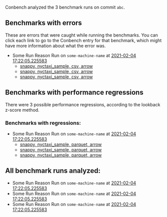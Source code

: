 Conbench analyzed the 3 benchmark runs on commit `abc`.

## Benchmarks with errors

These are errors that were caught while running the benchmarks. You can click each link to go to the Conbench entry for that benchmark, which might have more information about what the error was.

- Some Run Reason Run on `some-machine-name` at [2021-02-04 17:22:05.225583](http://localhost/compare/runs/some_baseline...some_contender/)
  - [snappy, nyctaxi_sample, csv, arrow](http://localhost/benchmark-results/some-benchmark-uuid-4)
  - [snappy, nyctaxi_sample, csv, arrow](http://localhost/benchmark-results/some-benchmark-uuid-4)
  - [snappy, nyctaxi_sample, csv, arrow](http://localhost/benchmark-results/some-benchmark-uuid-4)

## Benchmarks with performance regressions

There were 3 possible performance regressions, according to the lookback z-score method.

### Benchmarks with regressions:

- Some Run Reason Run on `some-machine-name` at [2021-02-04 17:22:05.225583](http://localhost/compare/runs/some_baseline...some_contender/)
  - [snappy, nyctaxi_sample, parquet, arrow](http://localhost/compare/benchmarks/some-benchmark-uuid-1...some-benchmark-uuid-3)
  - [snappy, nyctaxi_sample, parquet, arrow](http://localhost/compare/benchmarks/some-benchmark-uuid-1...some-benchmark-uuid-3)
  - [snappy, nyctaxi_sample, parquet, arrow](http://localhost/compare/benchmarks/some-benchmark-uuid-1...some-benchmark-uuid-3)

## All benchmark runs analyzed:

- Some Run Reason Run on `some-machine-name` at [2021-02-04 17:22:05.225583](http://localhost/runs/some_contender)
- Some Run Reason Run on `some-machine-name` at [2021-02-04 17:22:05.225583](http://localhost/runs/some_contender)
- Some Run Reason Run on `some-machine-name` at [2021-02-04 17:22:05.225583](http://localhost/runs/some_contender)
